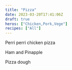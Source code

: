 ```yaml
---
title: "Pizza"
date: 2023-03-20T17:41:06Z
draft: true
heros: ["Chicken,Pork,Vege"]
recipes: ["All"]
---
```


Perri perri chicken pizza

Ham and Pinapple

Pizza dough 